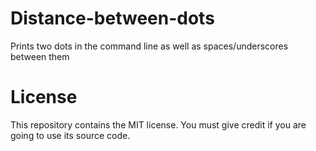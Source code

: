 # Distance-between-dots

Prints two dots in the command line as well as spaces/underscores between them

# License

This repository contains the MIT license. You must give credit if you are going to use its source code.
